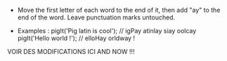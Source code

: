- Move the first letter of each word to the end of it, 
then add "ay" to the end of the word. Leave punctuation 
marks untouched.

- Examples :
pigIt('Pig latin is cool'); // igPay atinlay siay oolcay
pigIt('Hello world !');     // elloHay orldway !


VOIR DES MODIFICATIONS ICI AND NOW !!!
